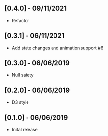 ## [0.4.0] - 09/11/2021

- Refactor

## [0.3.1] - 06/11/2021

- Add state changes and animation support #6

## [0.3.0] - 06/06/2019

- Null safety

## [0.2.0] - 06/06/2019

- D3 style

## [0.1.0] - 06/06/2019

- Inital release